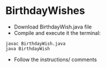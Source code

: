 # BirthdayWishes

- Download BirthdayWish.java file
- Compile and execute it the terminal:
```
javac BirthdayWish.java
java BirthdayWish
```
- Follow the instructions/ comments


